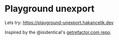 # Playground unexport

Lets try: https://playground-unexport.hakancelik.dev

Inspired by the @isidentical's [getrefactor.com repo](https://github.com/isidentical/getrefactor.com).
